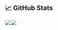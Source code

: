 
## &#x1f4c8; GitHub Stats
<a href="https://github.com/Gon-Zo/gon-zo">
<img align="center" src="https://github-readme-stats.vercel.app/api/top-langs/?username=Gon-Zo&theme=nord"/>
</a>
<a href="https://github.com/Gon-Zo/gon-zo">
<img align="center" src="https://github-readme-stats.vercel.app/api?username=Gon-Zo&show_icons=true&theme=nord"/>
</a>
